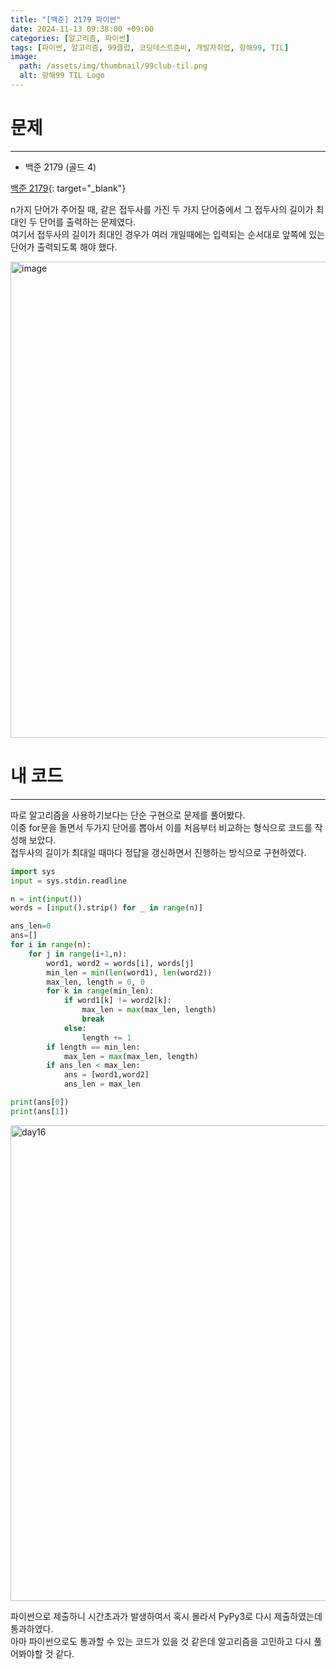 ```yaml
---
title: "[백준] 2179 파이썬"
date: 2024-11-13 09:38:00 +09:00
categories: [알고리즘, 파이썬]
tags: [파이썬, 알고리즘, 99클럽, 코딩테스트준비, 개발자취업, 항해99, TIL]
image:
  path: /assets/img/thumbnail/99club-til.png
  alt: 항해99 TIL Logo
---
```

# 문제
---
- 백준 2179 (골드 4)

[백준 2179](https://www.acmicpc.net/problem/2179){: target="_blank"}

n가지 단어가 주어질 때, 같은 접두사를 가진 두 가지 단어중에서 그 접두사의 길이가 최대인 두 단어를 출력하는 문제였다.   
여기서 접두사의 길이가 최대인 경우가 여러 개일때에는 입력되는 순서대로 앞쪽에 있는 단어가 출력되도록 해야 했다.   

<img width="762" alt="image" src="https://github.com/user-attachments/assets/fe76190c-e116-458d-b499-d4a4791aa7c8">

# 내 코드
---
따로 알고리즘을 사용하기보다는 단순 구현으로 문제를 풀어봤다.   
이중 for문을 돌면서 두가지 단어를 뽑아서 이를 처음부터 비교하는 형식으로 코드를 작성해 보았다.   
접두사의 길이가 최대일 때마다 정답을 갱신하면서 진행하는 방식으로 구현하였다.   

```python
import sys
input = sys.stdin.readline

n = int(input())
words = [input().strip() for _ in range(n)]

ans_len=0
ans=[]
for i in range(n):
    for j in range(i+1,n):
        word1, word2 = words[i], words[j]
        min_len = min(len(word1), len(word2))
        max_len, length = 0, 0
        for k in range(min_len):
            if word1[k] != word2[k]:
                max_len = max(max_len, length)
                break
            else:
                length += 1
        if length == min_len:
            max_len = max(max_len, length)
        if ans_len < max_len:
            ans = [word1,word2]
            ans_len = max_len

print(ans[0])
print(ans[1])
```

<img width="761" alt="day16" src="https://github.com/user-attachments/assets/32216737-1249-4a11-9ebb-68cf72e9cbbc">

파이썬으로 제출하니 시간초과가 발생하여서 혹시 몰라서 PyPy3로 다시 제출하였는데 통과하였다.   
아마 파이썬으로도 통과할 수 있는 코드가 있을 것 같은데 알고리즘을 고민하고 다시 풀어봐야할 것 같다.
